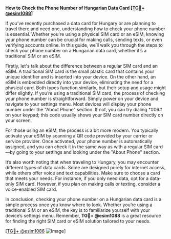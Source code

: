 **How to Check the Phone Number of Hungarian Data Card [[TG💪+ @esim1088](https://t.me/s/esim1088)]**

If you’ve recently purchased a data card for Hungary or are planning to travel there and need one, understanding how to check your phone number is essential. Whether you're using a physical SIM card or an eSIM, knowing your phone number can be crucial for making calls, sending texts, or even verifying accounts online. In this guide, we’ll walk you through the steps to check your phone number on a Hungarian data card, whether it’s a traditional SIM or an eSIM.

Firstly, let's talk about the difference between a regular SIM card and an eSIM. A traditional SIM card is the small plastic card that contains your unique identifier and is inserted into your device. On the other hand, an eSIM is embedded directly into your device, eliminating the need for a physical card. Both types function similarly, but their setup and usage might differ slightly. If you’re using a traditional SIM card, the process of checking your phone number is straightforward. Simply power on your device and navigate to your settings menu. Most devices will display your phone number under the "About Phone" section. If not, you can try dialing *#06# on your keypad; this code usually shows your SIM card number directly on your screen.

For those using an eSIM, the process is a bit more modern. You typically activate your eSIM by scanning a QR code provided by your carrier or service provider. Once activated, your phone number is automatically assigned, and you can check it in the same way as with a regular SIM card—by going to your settings and looking under the "About Phone" section.

It’s also worth noting that when traveling to Hungary, you may encounter different types of data cards. Some are designed purely for internet access, while others offer voice and text capabilities. Make sure to choose a card that meets your needs. For instance, if you only need data, opt for a data-only SIM card. However, if you plan on making calls or texting, consider a voice-enabled SIM card.

In conclusion, checking your phone number on a Hungarian data card is a simple process once you know where to look. Whether you’re using a traditional SIM or an eSIM, the key is to familiarize yourself with your device’s settings menu. Remember, **TG💪+ @esim1088** is a great resource for finding the right SIM card or eSIM solution tailored to your needs. 

[[TG💪+ @esim1088](https://t.me/s/esim1088) ![Image](https://i.postimg.cc/Y0z9fWf4/image.png)]